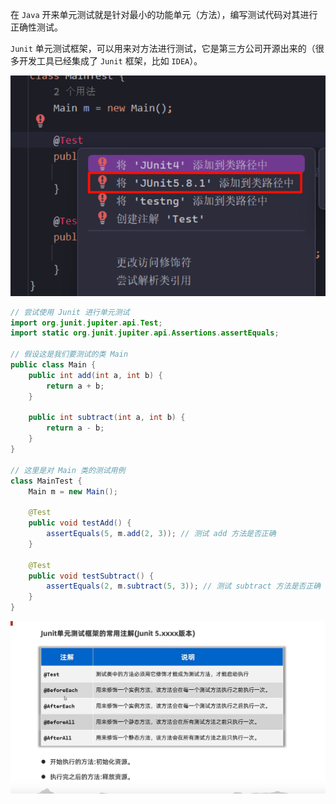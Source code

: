 在 `Java` 开来单元测试就是针对最小的功能单元（方法），编写测试代码对其进行正确性测试。

`Junit` 单元测试框架，可以用来对方法进行测试，它是第三方公司开源出来的（很多开发工具已经集成了 `Junit` 框架，比如 `IDEA`）。

![image-20240717191421371](./assets/image-20240717191421371.png)

```java
// 尝试使用 Junit 进行单元测试
import org.junit.jupiter.api.Test;
import static org.junit.jupiter.api.Assertions.assertEquals;

// 假设这是我们要测试的类 Main
public class Main {
    public int add(int a, int b) {
        return a + b;
    }

    public int subtract(int a, int b) {
        return a - b;
    }
}

// 这里是对 Main 类的测试用例
class MainTest {
    Main m = new Main();

    @Test
    public void testAdd() {
        assertEquals(5, m.add(2, 3)); // 测试 add 方法是否正确
    }

    @Test
    public void testSubtract() {
        assertEquals(2, m.subtract(5, 3)); // 测试 subtract 方法是否正确
    }
}
```

![image-20240717200228748](./assets/image-20240717200228748.png)